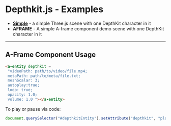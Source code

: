 # Depthkit.js - Examples

- [**Simple**](https://github.com/juniorxsound/DepthKit.js/blob/master/examples/simple.html) - a simple Three.js scene with one DepthKit character in it
- **AFRAME** - A simple A-frame component demo scene with one DepthKit character in it


---
## A-Frame Component Usage
```html
<a-entity depthkit =
 "videoPath: path/to/video/file.mp4; 
 metaPath: path/to/meta/file.txt; 
 meshScalar: 3;
 autoplay:true;
 loop: true; 
 opacity: 1.0;
 volume: 1.0 "></a-entity>
```

To play or pause via code: 

```javascript
document.querySelector("#depthkitEntity").setAttribute("depthkit", "play", true);
```


